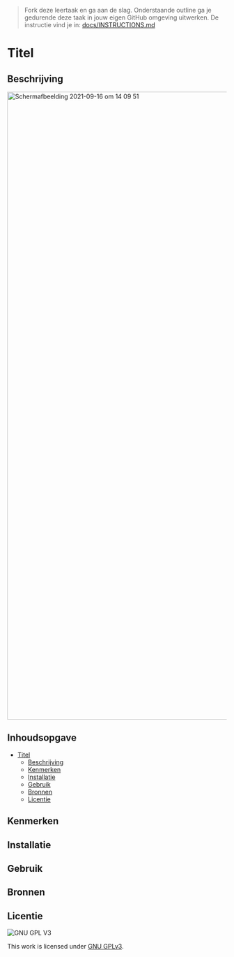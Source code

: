 > Fork deze leertaak en ga aan de slag. Onderstaande outline ga je gedurende deze taak in jouw eigen GitHub omgeving uitwerken. De instructie vind je in: [docs/INSTRUCTIONS.md](docs/INSTRUCTIONS.md)

# Titel

## Beschrijving
<!-- Voeg een link toe naar Github Pages 🌐-->
<!-- Voeg een mooie poster visual toe 📸 -->
<img width="1439" alt="Schermafbeelding 2021-09-16 om 14 09 51" src="https://user-images.githubusercontent.com/45170095/133609667-15c17619-4bde-4302-a115-0d7ba133e3fb.png">



## Inhoudsopgave

- [Titel](#titel)
  * [Beschrijving](#beschrijving)
  * [Kenmerken](#kenmerken)
  * [Installatie](#installatie)
  * [Gebruik](#gebruik)
  * [Bronnen](#bronnen)
  * [Licentie](#licentie)

## Kenmerken

## Installatie

## Gebruik

## Bronnen

## Licentie

![GNU GPL V3](https://www.gnu.org/graphics/gplv3-127x51.png)

This work is licensed under [GNU GPLv3](./LICENSE).

